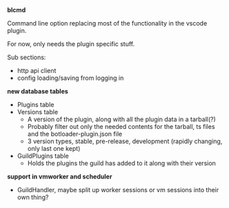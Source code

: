 **blcmd**

Command line option replacing most of the functionality in the vscode plugin.

For now, only needs the plugin specific stuff.

Sub sections:

- http api client
- config loading/saving from logging in

**new database tables**

- Plugins table
- Versions table
  - A version of the plugin, along with all the plugin data in a tarball(?)
  - Probably filter out only the needed contents for the tarball, ts files and
    the botloader-plugin.json file
  - 3 version types, stable, pre-release, development (rapidly changing, only
    last one kept)
- GuildPlugins table
  - Holds the plugins the guild has added to it along with their version

**support in vmworker and scheduler**

- GuildHandler, maybe split up worker sessions or vm sessions into their own
  thing?
